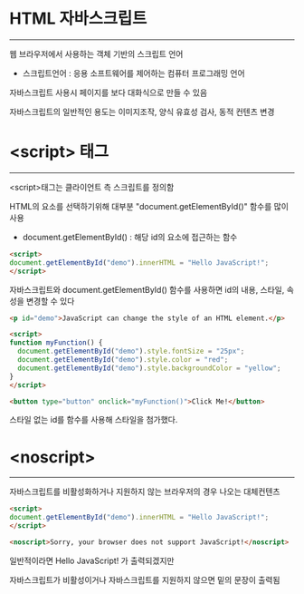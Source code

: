 # HTML 자바스크립트
-------------
웹 브라우저에서 사용하는 객체 기반의 스크립트 언어

  * 스크립트언어 : 응용 소프트웨어를 제어하는 컴퓨터 프로그래밍 언어

자바스크립트 사용시 페이지를 보다 대화식으로 만들 수 있음

자바스크립트의 일반적인 용도는 이미지조작, 양식 유효성 검사, 동적 컨텐츠 변경

# \<script> 태그
---------------
\<script>태그는 클라이언트 측 스크립트를 정의함

HTML의 요소를 선택하기위해 대부분 \"document.getElementById()" 함수를 많이 사용

  * document.getElementById() : 해당 id의 요소에 접근하는 함수
  
```html
<script>
document.getElementById("demo").innerHTML = "Hello JavaScript!";
</script>
```

자바스크립트와 document.getElementById() 함수를 사용하면 id의 내용, 스타일, 속성을 변경할 수 있다
```html
<p id="demo">JavaScript can change the style of an HTML element.</p>

<script>
function myFunction() {
  document.getElementById("demo").style.fontSize = "25px"; 
  document.getElementById("demo").style.color = "red";
  document.getElementById("demo").style.backgroundColor = "yellow";        
}
</script>

<button type="button" onclick="myFunction()">Click Me!</button>
```
스타일 없는 id를 함수를 사용해 스타일을 첨가했다.

# \<noscript>
-----------------

자바스크립트를 비활성화하거나 지원하지 않는 브라우저의 경우 나오는 대체컨텐츠

```html
<script>
document.getElementById("demo").innerHTML = "Hello JavaScript!";
</script>

<noscript>Sorry, your browser does not support JavaScript!</noscript>
```
일반적이라면 Hello JavaScript! 가 출력되겠지만

자바스크립트가 비활성이거나 자바스크립트를 지원하지 않으면 밑의 문장이 출력됨
